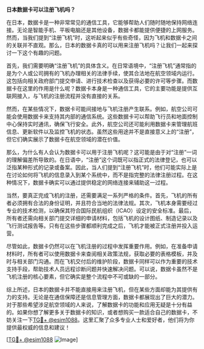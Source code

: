 **日本数据卡可以注册飞机吗？**

在日本，数据卡是一种非常常见的通信工具，它能够帮助人们随时随地保持网络连接。无论是智能手机、平板电脑还是其他设备，数据卡都能提供便捷的上网服务。然而，当我们提到“注册飞机”时，这听起来似乎有些奇怪，因为飞机和数据卡之间的关联并不直观。那么，日本的数据卡真的可以用来注册飞机吗？让我们一起来探讨一下这个有趣的问题。

首先，我们需要明确“注册飞机”的具体含义。在日常语境中，“注册飞机”通常指的是为个人或公司拥有的飞机办理相关的法律手续，使其合法地在航空领域内运行。这包括向相关政府部门提交申请、进行技术检查以及获得必要的许可等步骤。而数据卡在这里的作用是什么呢？数据卡本身是一种通信工具，它的主要功能是提供互联网接入，与飞机的注册流程并没有直接的关系。

然而，在某些情况下，数据卡可能间接地与飞机注册产生联系。例如，航空公司可能会使用数据卡来支持其内部的通信系统。这些数据卡可以帮助飞行员和地面控制中心保持实时通讯，确保飞行安全。此外，航空公司还可能利用数据卡来管理航班信息、更新软件以及监控飞机的状态。虽然这些用途并不是直接意义上的“注册”，但它们确实展示了数据卡在航空领域的潜在价值。

那么，为什么有人会认为数据卡可以用于注册飞机呢？这可能是由于对“注册”一词的理解偏差所导致的。在日语中，“注册”这个词既可以指正式的法律登记，也可以泛指某种形式的记录或备案。因此，当人们提到“注册飞机”时，他们可能实际上是在讨论如何将飞机的信息录入到某个系统中，而不是指完整的法律注册过程。在这种情况下，数据卡确实可以通过提供稳定的网络连接来辅助这一过程。

当然，要真正完成飞机的注册，还需要满足一系列严格的条件。首先，飞机的所有者必须拥有合法的身份证明，并且符合当地的法律法规。其次，飞机本身需要经过专业的技术检测，以确保其符合国际民航组织（ICAO）设定的安全标准。最后，所有者还需向相关部门提交详细的申请材料，包括飞机的设计图纸、制造记录以及飞行测试报告等。只有在这些步骤都顺利完成之后，飞机才能被正式注册并投入运营。

尽管如此，数据卡仍然可以在飞机注册的过程中发挥重要作用。例如，在准备申请材料时，所有者可以使用数据卡来查阅相关政策法规，获取必要的表格模板，并及时与相关部门沟通。而在飞机交付后的维护阶段，数据卡同样可以作为重要的技术支持手段，帮助技术人员远程诊断问题并快速解决问题。可以说，数据卡虽然不是飞机注册的核心要素，但它确实是整个流程中不可或缺的一部分。

综上所述，日本的数据卡并不能直接用来注册飞机，但在某些方面却能为其提供有力的支持。无论是在通信保障还是信息管理方面，数据卡都展现出了巨大的潜力。对于那些希望涉足航空领域的人来说，了解数据卡的功能和应用无疑是十分有益的。如果你想了解更多关于数据卡的知识，或者想购买一款适合自己的数据卡，不妨关注一下[TG💪+ @esim1088](https://t.me/s/esim1088)。这里汇聚了众多专业人士和爱好者，他们将为你提供最权威的信息和建议！

[[TG💪+ @esim1088](https://t.me/s/esim1088) ![Image](https://i.postimg.cc/4NQfJmqS/Snipaste-2025-05-13-00-14-12.png)]